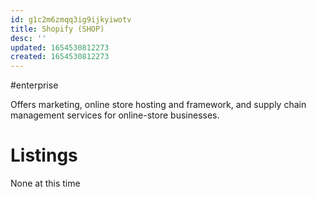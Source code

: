 ```yaml
---
id: g1c2m6zmqq3ig9ijkyiwotv
title: Shopify (SHOP)
desc: ''
updated: 1654530812273
created: 1654530812273
---
```

#enterprise 

Offers marketing, online store hosting and framework, and supply chain management services for online-store businesses.

# Listings
None at this time
